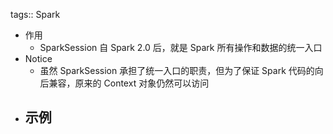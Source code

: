 tags:: Spark

- 作用
	- SparkSession 自 Spark 2.0 后，就是 Spark 所有操作和数据的统一入口
- Notice
	- 虽然 SparkSession 承担了统一入口的职责，但为了保证 Spark 代码的向后兼容，原来的 Context 对象仍然可以访问
- 示例
	-